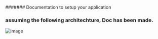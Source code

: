#######  Documentation to setup your application


### assuming the following architechture, Doc has been made. 

![image](https://user-images.githubusercontent.com/52474652/60711645-f6d75880-9f32-11e9-877f-0e4362a07439.png)

